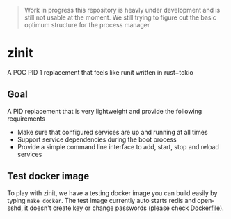 > Work in progress
this repository is heavly under development and is still not usable at the moment. We still trying to figure out the basic optimum structure for the process manager

# zinit
A POC PID 1 replacement that feels like runit written in rust+tokio

## Goal
A PID replacement that is very lightweight and provide the following requirements
- Make sure that configured services are up and running at all times
- Support service dependencies during the boot process
- Provide a simple command line interface to add, start, stop and reload services

## Test docker image
To play with zinit, we have a testing docker image you can build easily by typing `make docker`.
The test image currently auto starts redis and open-sshd, it doesn't create key or change passwords (please check [Dockerfile](Dockerfile)).
